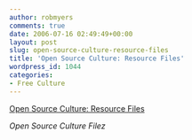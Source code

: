```yaml
---
author: robmyers
comments: true
date: 2006-07-16 02:49:49+00:00
layout: post
slug: open-source-culture-resource-files
title: 'Open Source Culture: Resource Files'
wordpress_id: 1044
categories:
- Free Culture
---
```


[Open Source Culture: Resource Files](http://nothing.org/osc/filez.htm)  
  
_Open Source Culture Filez_  


